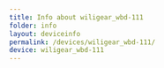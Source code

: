 ```yaml
---
title: Info about wiligear_wbd-111
folder: info
layout: deviceinfo
permalink: /devices/wiligear_wbd-111/
device: wiligear_wbd-111
---
```

